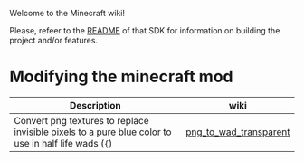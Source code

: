 Welcome to the Minecraft wiki!

Please, refeer to the [README](https://github.com/twhl-community/halflife-unified-sdk/blob/master/README.md) of that SDK for information on building the project and/or features.

# Modifying the minecraft mod

| Description | wiki |
|---|---|
| Convert png textures to replace invisible pixels to a pure blue color to use in half life wads (``{``) | [png_to_wad_transparent](png_to_wad_transparent.md)

